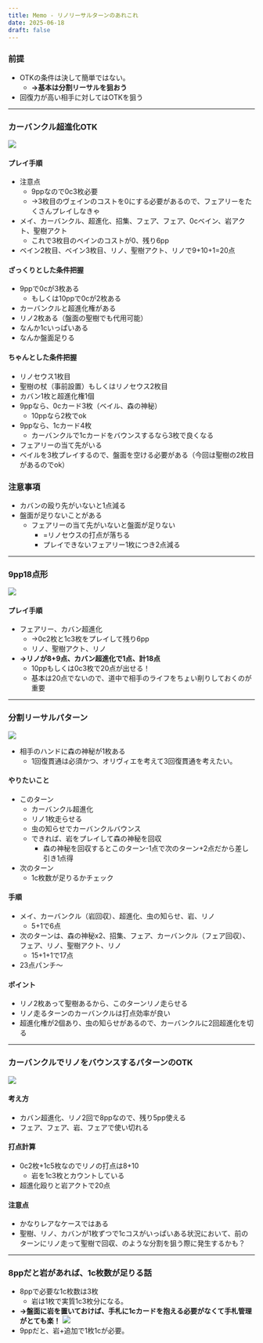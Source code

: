 ```yaml
---
title: Memo - リノリーサルターンのあれこれ
date: 2025-06-18
draft: false
---
```

### 前提
- OTKの条件は決して簡単ではない。
	- **→基本は分割リーサルを狙おう**
- 回復力が高い相手に対してはOTKを狙う
---
### カーバンクル超進化OTK
![](20250619194627.png)
#### プレイ手順
- 注意点
	- 9ppなので0c3枚必要
	- →3枚目のヴェインのコストを0にする必要があるので、フェアリーをたくさんプレイしなきゃ
- メイ、カーバンクル、超進化、招集、フェア、フェア、0cベイン、岩アクト、聖樹アクト
	- これで3枚目のベインのコストが0、残り6pp
- ベイン2枚目、ベイン3枚目、リノ、聖樹アクト、リノで9+10+1=20点
#### ざっくりとした条件把握
- 9ppで0cが3枚ある
	- もしくは10ppで0cが2枚ある
- カーバンクルと超進化権がある
- リノ2枚ある（盤面の聖樹でも代用可能）
- なんか1cいっぱいある
- なんか盤面足りる
#### ちゃんとした条件把握
- リノセウス1枚目
- 聖樹の杖（事前設置）もしくはリノセウス2枚目
- カバン1枚と超進化権1個
- 9ppなら、0cカード3枚（ベイル、森の神秘）
	- 10ppなら2枚でok
- 9ppなら、1cカード4枚
	- カーバンクルで1cカードをバウンスするなら3枚で良くなる
- フェアリーの当て先がいる
- ベイルを3枚プレイするので、盤面を空ける必要がある（今回は聖樹の2枚目があるのでok）
### 注意事項
- カバンの殴り先がいないと1点減る
- 盤面が足りないことがある
	- フェアリーの当て先がいないと盤面が足りない
		- =リノセウスの打点が落ちる
		- プレイできないフェアリー1枚につき2点減る
---
### 9pp18点形
![](20250618171434.png)
#### プレイ手順
- フェアリー、カバン超進化
	- →0c2枚と1c3枚をプレイして残り6pp
	- リノ、聖樹アクト、リノ
- **→リノが8+9点、カバン超進化で1点、計18点**
	- 10ppもしくは0c3枚で20点が出せる！
	- 基本は20点でないので、道中で相手のライフをちょい削りしておくのが重要
---
### 分割リーサルパターン
![](20250619194316.png)
- 相手のハンドに森の神秘が1枚ある
	- 1回復貫通は必須かつ、オリヴィエを考えて3回復貫通を考えたい。
#### やりたいこと
- このターン
	- カーバンクル超進化
	- リノ1枚走らせる
	- 虫の知らせでカーバンクルバウンス
	- できれば、岩をプレイして森の神秘を回収
		- 森の神秘を回収するとこのターン-1点で次のターン+2点だから差し引き1点得
- 次のターン
	- 1c枚数が足りるかチェック
#### 手順
- メイ、カーバンクル（岩回収）、超進化、虫の知らせ、岩、リノ
	- 5+1で6点
- 次のターンは、森の神秘x2、招集、フェア、カーバンクル（フェア回収）、フェア、リノ、聖樹アクト、リノ
	- 15+1+1で17点
- 23点パンチ〜
#### ポイント
- リノ2枚あって聖樹あるから、このターンリノ走らせる
- リノ走るターンのカーバンクルは打点効率が良い
- 超進化権が2個あり、虫の知らせがあるので、カーバンクルに2回超進化を切る
---
### カーバンクルでリノをバウンスするパターンのOTK
![](20250619205242.png)
#### 考え方
- カバン超進化、リノ2回で8ppなので、残り5pp使える
- フェア、フェア、岩、フェアで使い切れる
#### 打点計算
- 0c2枚+1c5枚なのでリノの打点は8+10
	- 岩を1c3枚とカウントしている
- 超進化殴りと岩アクトで20点
#### 注意点
- かなりレアなケースではある
- 聖樹、リノ、カバンが1枚ずつで1cコスがいっぱいある状況において、前のターンにリノ走って聖樹で回収、のような分割を狙う際に発生するかも？
---
### 8ppだと岩があれば、1c枚数が足りる話
- 8ppで必要な1c枚数は3枚
	- 岩は1枚で実質1c3枚分になる。
- **→盤面に岩を置いておけば、手札に1cカードを抱える必要がなくて手札管理がとても楽！**
![](20250623181237.png)
- 9ppだと、岩+追加で1枚1cが必要。